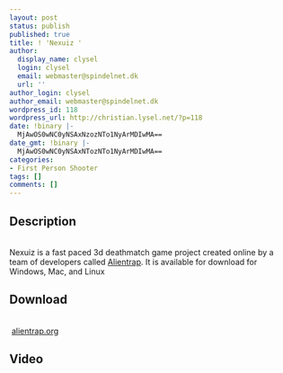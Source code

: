 ```yaml
---
layout: post
status: publish
published: true
title: ! 'Nexuiz '
author:
  display_name: clysel
  login: clysel
  email: webmaster@spindelnet.dk
  url: ''
author_login: clysel
author_email: webmaster@spindelnet.dk
wordpress_id: 118
wordpress_url: http://christian.lysel.net/?p=118
date: !binary |-
  MjAwOS0wNC0yNSAxNzozNTo1NyArMDIwMA==
date_gmt: !binary |-
  MjAwOS0wNC0yNSAxNTozNTo1NyArMDIwMA==
categories:
- First Person Shooter
tags: []
comments: []
---
```

<h2>Description</h2><br />
Nexuiz is a fast paced 3d deathmatch game project created online by a team of developers called <a title="Alientrap - Online video game creation and collaboration" href="http://www.alientrap.org/" target="_blank">Alientrap</a>. It is available for download for Windows, Mac, and Linux</p>
<h2>Download</h2><br />
&nbsp;<a href="http://alientrap.org/nexuiz/downloads.php" target="_blank">alientrap.org</a></p>
<h2>Video</h2><br />
<a href="http://www.youtube.com/v/me3KeOj4MHY&amp;hd=1"></a></p>
